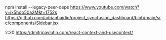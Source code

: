 npm install --legacy-peer-deps
https://www.youtube.com/watch?v=jx5hdo50a2M&t=1752s
https://github.com/adrianhajdin/project_syncfusion_dashboard/blob/main/src/components/Sidebar.jsx

2:30
https://dmitripavlutin.com/react-context-and-usecontext/

